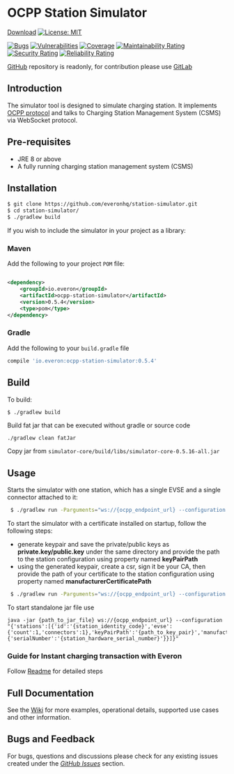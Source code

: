 # OCPP Station Simulator

[Download](https://search.maven.org/artifact/io.everon/ocpp-station-simulator)
[![License: MIT](https://img.shields.io/badge/License-MIT-yellow.svg)](https://opensource.org/licenses/MIT)

[![Bugs](https://sonarcloud.io/api/project_badges/measure?project=station-simulator&metric=bugs)](https://sonarcloud.io/dashboard?id=station-simulator)
[![Vulnerabilities](https://sonarcloud.io/api/project_badges/measure?project=station-simulator&metric=vulnerabilities)](https://sonarcloud.io/dashboard?id=station-simulator)
[![Coverage](https://sonarcloud.io/api/project_badges/measure?project=station-simulator&metric=coverage)](https://sonarcloud.io/dashboard?id=station-simulator)
[![Maintainability Rating](https://sonarcloud.io/api/project_badges/measure?project=station-simulator&metric=sqale_rating)](https://sonarcloud.io/dashboard?id=station-simulator)
[![Security Rating](https://sonarcloud.io/api/project_badges/measure?project=station-simulator&metric=security_rating)](https://sonarcloud.io/dashboard?id=station-simulator)
[![Reliability Rating](https://sonarcloud.io/api/project_badges/measure?project=station-simulator&metric=reliability_rating)](https://sonarcloud.io/dashboard?id=station-simulator)

[GitHub](https://github.com/evbox/station-simulator) repository is readonly, for contribution please use [GitLab](https://gitlab.com/evbox/open-source/station-simulator)

## Introduction

The simulator tool is designed to simulate charging station. It implements [OCPP protocol](https://en.wikipedia.org/wiki/Open_Charge_Point_Protocol) and talks to Charging Station Management 
System (CSMS) via WebSocket protocol.

## Pre-requisites
* JRE 8 or above
* A fully running charging station management system (CSMS)

## Installation

```bash
$ git clone https://github.com/everonhq/station-simulator.git
$ cd station-simulator/
$ ./gradlew build
```

If you wish to include the simulator in your project as a library:

### Maven

Add the following to your project `POM` file:
```xml

<dependency>
    <groupId>io.everon</groupId>
    <artifactId>ocpp-station-simulator</artifactId>
    <version>0.5.4</version>
    <type>pom</type>
</dependency>
```

### Gradle

Add the following to your `build.gradle` file
```groovy
compile 'io.everon:ocpp-station-simulator:0.5.4'
```

## Build

To build:

```bash
$ ./gradlew build
```

Build fat jar that can be executed without gradle or source code
```shell
./gradlew clean fatJar
```
Copy jar from `simulator-core/build/libs/simulator-core-0.5.16-all.jar`  

## Usage

Starts the simulator with one station, which has a single EVSE and a single connector attached to it:

```bash
 $ ./gradlew run -Parguments="ws://{ocpp_endpoint_url} --configuration {'stations':[{'id':'EVB-P17390866','evse':{'count':1,'connectors':1}}]}"
````
To start the simulator with a certificate installed on startup, follow the following steps:
- generate keypair and save the private/public keys as **private.key/public.key** under the same directory and provide the path to the station configuration using property named **keyPairPath**
- using the generated keypair, create a csr, sign it be your CA, then provide the path of your certificate to the station configuration using property named **manufacturerCertificatePath**
```bash
 $ ./gradlew run -Parguments="ws://{ocpp_endpoint_url} --configuration {'stations':[{'id':'EVB-P17390866','evse':{'count':1,'connectors':1},'manufacturerCertificatePath':'{path_to_certificate}','keyPairPath':'{path_to_key_pair}'}]}"
````

To start standalone jar file use
```shell
java -jar {path_to_jar_file} ws://{ocpp_endpoint_url} --configuration "{'stations':[{'id':'{station_identity_code}','evse':{'count':1,'connectors':1},'keyPairPath':'{path_to_key_pair}','manufacturerCertificatePath':'{path_to_certificate_chain}','hardwareConfiguration':{'serialNumber':'{station_hardware_serial_number}'}}]}"
```
### Guide for Instant charging transaction with Everon

Follow [Readme](docs/autostart/Autostart.md) for detailed steps

## Full Documentation

See the [Wiki](https://github.com/everonhq/station-simulator/wiki) for more examples, operational details, supported use
cases and other information.

## Bugs and Feedback

For bugs, questions and discussions please check for any existing issues created under
the *[GitHub Issues](https://github.com/everonhq/station-simulator/issues)* section.
